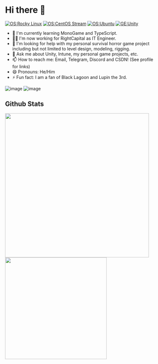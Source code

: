 # Hi there 👋

<!--
**Shepherd0619/Shepherd0619** is a ✨ _special_ ✨ repository because its `README.md` (this file) appears on your GitHub profile.

Here are some ideas to get you started:

- 🔭 I’m currently working on ...
- 🌱 I’m currently learning ...
- 👯 I’m looking to collaborate on ...
- 🤔 I’m looking for help with ...
- 💬 Ask me about ...
- 📫 How to reach me: ...
- 😄 Pronouns: ...
- ⚡ Fun fact: ...
-->
[![OS:Rocky Linux](https://img.shields.io/badge/OS-Rocky%20Linux-green?style=flat-square&logo=rockylinux)](https://rockylinux.org/)
[![OS:CentOS Stream](https://img.shields.io/badge/OS-CentOS%20Stream-purple?style=flat-square&logo=centos)](https://www.centos.org/)
[![OS:Ubuntu](https://img.shields.io/badge/OS-Ubuntu-orange?style=flat-square&logo=ubuntu)](https://ubuntu.com/)
[![GE:Unity](https://img.shields.io/badge/GE-Unity-white?style=flat-square&logo=unity)](https://unity.com/)

- 🌱 I'm currently learning MonoGame and TypeScript.
- 👩‍💻 I'm now working for RightCapital as IT Engineer.
- 🤔 I'm looking for help with my personal survival horror game project including but not limited to level design, modeling, rigging.
- 💬 Ask me about Unity, Intune, my personal game projects, etc.
- 📫 How to reach me: Email, Telegram, Discord and CSDN! (See profile for links)
- 😄 Pronouns: He/Him
- ⚡ Fun fact: I am a fan of Black Lagoon and Lupin the 3rd.

![image](https://github.com/Shepherd0619/Shepherd0619/assets/89674951/2d88d544-fb55-48d9-ae27-7249608a7140)
![image](https://github.com/user-attachments/assets/f761f93c-e727-4c48-94e2-d3665db242ed)

## Github Stats
<a href="https://github.com/anuraghazra/github-readme-stats">
  <img align="left" src="https://github-readme-stats.vercel.app/api?username=shepherd0619&count_private=true&show_icons=true&hide=contribs" width="470px" />
</a>
<a href="https://github.com/anuraghazra/github-readme-stats">
  <img align="left" src="https://github-readme-stats.vercel.app/api/top-langs/?username=shepherd0619&layout=compact" width="332px" />
</a>
